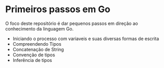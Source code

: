 # Primeiros passos em Go

O foco deste repositório é dar pequenos passos em direção ao conhecimento da linguagem Go.
* Iniciando o processo com variaveis e suas diversas formas de escrita
* Compreendendo Tipos
* Concatenação de String
* Convenção de tipos
* Inferência de tipos
